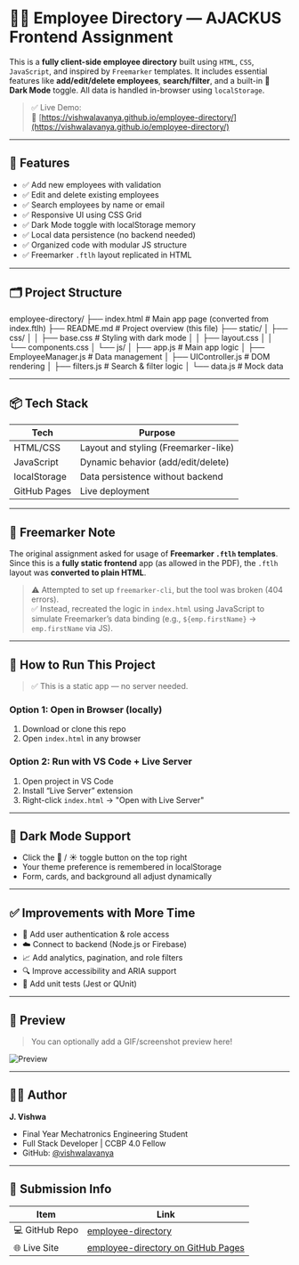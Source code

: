 # 👨‍💼 Employee Directory — AJACKUS Frontend Assignment

This is a **fully client-side employee directory** built using `HTML`, `CSS`, `JavaScript`, and inspired by `Freemarker` templates. It includes essential features like **add/edit/delete employees**, **search/filter**, and a built-in **🌙 Dark Mode** toggle. All data is handled in-browser using `localStorage`.

> ✅ Live Demo:  
> 🔗 [https://vishwalavanya.github.io/employee-directory/](https://vishwalavanya.github.io/employee-directory/)

---

## 🚀 Features

- ✅ Add new employees with validation
- ✅ Edit and delete existing employees
- ✅ Search employees by name or email
- ✅ Responsive UI using CSS Grid
- ✅ Dark Mode toggle with localStorage memory
- ✅ Local data persistence (no backend needed)
- ✅ Organized code with modular JS structure
- ✅ Freemarker `.ftlh` layout replicated in HTML

---

## 🗂️ Project Structure

employee-directory/
├── index.html # Main app page (converted from index.ftlh)
├── README.md # Project overview (this file)
├── static/
│ ├── css/
│ │ ├── base.css # Styling with dark mode
│ │ ├── layout.css
│ │ └── components.css
│ └── js/
│ ├── app.js # Main app logic
│ ├── EmployeeManager.js # Data management
│ ├── UIController.js # DOM rendering
│ ├── filters.js # Search & filter logic
│ └── data.js # Mock data




---

## 📦 Tech Stack

| Tech         | Purpose                            |
|--------------|-------------------------------------|
| HTML/CSS     | Layout and styling (Freemarker-like) |
| JavaScript   | Dynamic behavior (add/edit/delete) |
| localStorage | Data persistence without backend   |
| GitHub Pages | Live deployment                    |

---

## 🎨 Freemarker Note

The original assignment asked for usage of **Freemarker `.ftlh` templates**.  
Since this is a **fully static frontend** app (as allowed in the PDF), the `.ftlh` layout was **converted to plain HTML**.

> ⚠️ Attempted to set up `freemarker-cli`, but the tool was broken (404 errors).  
> ✅ Instead, recreated the logic in `index.html` using JavaScript to simulate Freemarker’s data binding (e.g., `${emp.firstName}` → `emp.firstName` via JS).

---

## 🧪 How to Run This Project

> ✅ This is a static app — no server needed.

### Option 1: Open in Browser (locally)
1. Download or clone this repo
2. Open `index.html` in any browser

### Option 2: Run with VS Code + Live Server
1. Open project in VS Code
2. Install “Live Server” extension
3. Right-click `index.html` → "Open with Live Server"

---

## 🌙 Dark Mode Support

- Click the 🌙 / ☀️ toggle button on the top right
- Your theme preference is remembered in localStorage
- Form, cards, and background all adjust dynamically

---

## ✅ Improvements with More Time

- 🔐 Add user authentication & role access
- ☁️ Connect to backend (Node.js or Firebase)
- 📈 Add analytics, pagination, and role filters
- 🔍 Improve accessibility and ARIA support
- 🧪 Add unit tests (Jest or QUnit)

---

## 📸 Preview

> You can optionally add a GIF/screenshot preview here!

![Preview](https://via.placeholder.com/800x400.png?text=Live+Preview+Coming+Soon)

---

## 🙋‍♂️ Author

**J. Vishwa**  
- Final Year Mechatronics Engineering Student  
- Full Stack Developer | CCBP 4.0 Fellow  
- GitHub: [@vishwalavanya](https://github.com/vishwalavanya)

---

## 📌 Submission Info

| Item             | Link                                      |
|------------------|-------------------------------------------|
| 💻 GitHub Repo   | [employee-directory](https://github.com/vishwalavanya/employee-directory) |
| 🌐 Live Site     | [employee-directory on GitHub Pages](https://vishwalavanya.github.io/employee-directory/) |
